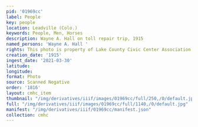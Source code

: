 ```yaml
---
pid: '01969cc'
label: People
key: people
location: Leadville (Colo.)
keywords: People, Men, Horses
description: Wayne A. Hall on toll repair trip, 1915
named_persons: 'Wayne A. Hall '
rights: This photo is property of Lake County Civic Center Association.
creation_date: '1915'
ingest_date: '2021-03-30'
latitude: 
longitude: 
format: Photo
source: Scanned Negative
order: '1816'
layout: cmhc_item
thumbnail: "/img/derivatives/iiif/images/01969cc/full/250,/0/default.jpg"
full: "/img/derivatives/iiif/images/01969cc/full/1140,/0/default.jpg"
manifest: "/img/derivatives/iiif/01969cc/manifest.json"
collection: cmhc
---
```

